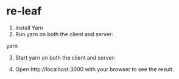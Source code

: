 # re-leaf

1. Install Yarn
2. Run yarn on both the client and server:

yarn 

3. Start yarn on both the client and server:

4. Open http://localhost:3000 with your browser to see the result.
